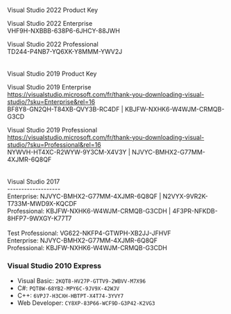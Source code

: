 Visual Studio 2022 Product Key <br>

Visual Studio 2022 Enterprise<br>
VHF9H-NXBBB-638P6-6JHCY-88JWH<br>

Visual Studio 2022 Professional<br>
TD244-P4NB7-YQ6XK-Y8MMM-YWV2J<br>
<br>
<br>
Visual Studio 2019 Product Key <br>

Visual Studio 2019 Enterprise<br>
https://visualstudio.microsoft.com/fr/thank-you-downloading-visual-studio/?sku=Enterprise&rel=16 <br>
BF8Y8-GN2QH-T84XB-QVY3B-RC4DF |  KBJFW-NXHK6-W4WJM-CRMQB-G3CD<br>

Visual Studio 2019 Professional<br>
https://visualstudio.microsoft.com/fr/thank-you-downloading-visual-studio/?sku=Professional&rel=16 <br>
NYWVH-HT4XC-R2WYW-9Y3CM-X4V3Y |  NJVYC-BMHX2-G77MM-4XJMR-6Q8QF<br>
<br>
<br>
Visual Studio 2017<br>
------------------- <br>
Enterprise:  NJVYC-BMHX2-G77MM-4XJMR-6Q8QF  |  N2VYX-9VR2K-T733M-MWD9X-KQCDF<br>
Professional: KBJFW-NXHK6-W4WJM-CRMQB-G3CDH |  4F3PR-NFKDB-8HFP7-9WXGY-K77T7<br>
<br>
Test Professional: VG622-NKFP4-GTWPH-XB2JJ-JFHVF <br>
Enterprise: NJVYC-BMHX2-G77MM-4XJMR-6Q8QF<br>
Professional: KBJFW-NXHK6-W4WJM-CRMQB-G3CDH<br>


### Visual Studio 2010 Express
 - Visual Basic: `2KQT8-HV27P-GTTV9-2WBVV-M7X96`
 - C#: `PQT8W-68YB2-MPY6C-9JV9X-42WJV`
 - C++: `6VPJ7-H3CXH-HBTPT-X4T74-3YVY7`
 - Web Developer: `CY8XP-83P66-WCF9D-G3P42-K2VG3`
